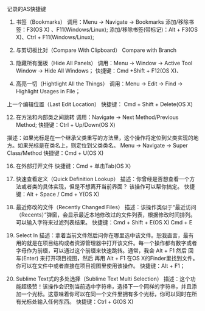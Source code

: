 记录的AS快捷键

1. 书签（Bookmarks）
调用：Menu → Navigate → Bookmarks
添加/移除书签：F3(OS X) 、F11(Windows/Linux);
添加/移除书签(带标记)：Alt + F3(OS X)、Ctrl + F11(Windows/Linux);

4. 与剪切板比对（Compare With Clipboard）  Compare with Branch

8. 隐藏所有面板（Hide All Panels）
调用：Menu → Window → Active Tool Window → Hide All Windows；
快捷键：Cmd +Shift + F12(OS X)、

9. 高亮一切（Hightlight All the Things）
调用：Menu → Edit → Find → Highlight Usages in File；

上一个编辑位置（Last Edit Location）
快捷键： Cmd + Shift + Delete(OS X)

12. 在方法和内部类之间跳转
调用：Navigate → Next Method/Previous Method;
快捷键：Ctrl + Up/Down﻿(OS X)

描述：如果光标是在一个继承父类重写的方法里，这个操作将定位到父类实现的地方。如果光标是在类名上，则定位到父类类名。
Menu → Navigate → Super Class/Method
快捷键：Cmd + U(OS X)

16. 在外部打开文件
快捷键：Cmd + 单击Tab(OS X)

18. 快速查看定义（Quick Definition Lookup）
描述：你曾经是否想查看一个方法或者类的具体实现，但是不想离开当前界面？ 该操作可以帮你搞定。
快捷键：Alt + Space / Cmd + Y(OS X)

19. 最近修改的文件（Recently Changed Files）
描述：该操作类似于“最近访问（Recents）”弹窗，会显示最近本地修改过的文件列表，根据修改时间排列。可以输入字符来过滤列表结果。
快捷键：Cmd + Shift + E(OS X)  Cmd + E

23. Select In
描述：拿着当前文件然后问你在哪里选中该文件。恕我直言，最有用的就是在项目结构或者资源管理器中打开该文件。每一个操作都有数字或者字母作为前缀，可以通过这个前缀来快速跳转。通常，我会 Alt + F1 然后 回车(Enter) 来打开项目视图，然后 再用 Alt + F1 在OS X的Finder里找到文件。你可以在文件中或者直接在项目视图里使用该操作。
快捷键：Alt + F1；

25. Sublime Text式的多处选择（Sublime Text Multi Selection）
描述：这个功能超级赞！该操作会识别当前选中字符串，选择下一个同样的字符串，并且添加一个光标。这意味着你可以在同一个文件里拥有多个光标，你可以同时在所有光标处输入任何东西。
快捷键：Ctrl + G(OS X)

